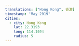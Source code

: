 ```yaml
---
translations: ["Hong Kong", 香港]
timestamp: "May 2019"
cities:
  - city: Hong Kong
    lat: 22.3193
    long: 114.1694
    radius: 5
---
```

